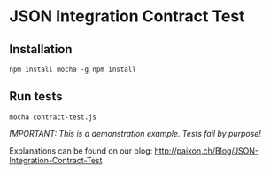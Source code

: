 # JSON Integration Contract Test

Installation
---
`npm install mocha -g
npm install`

Run tests
---
`mocha contract-test.js`

*IMPORTANT: This is a demonstration example. Tests fail by purpose!*

Explanations can be found on our blog: http://paixon.ch/Blog/JSON-Integration-Contract-Test
